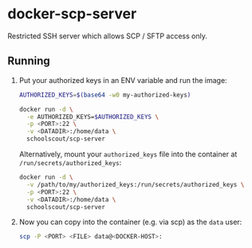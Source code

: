 # docker-scp-server

Restricted SSH server which allows SCP / SFTP access only.

## Running

1) Put your authorized keys in an ENV variable and run the image:

    ```bash
    AUTHORIZED_KEYS=$(base64 -w0 my-authorized-keys)

    docker run -d \
      -e AUTHORIZED_KEYS=$AUTHORIZED_KEYS \
      -p <PORT>:22 \
      -v <DATADIR>:/home/data \
      schoolscout/scp-server
    ```

    Alternatively, mount your `authorized_keys` file into the container at `/run/secrets/authorized_keys`:

    ```bash
    docker run -d \
      -v /path/to/my/authorized_keys:/run/secrets/authorized_keys \
      -p <PORT>:22 \
      -v <DATADIR>:/home/data \
      schoolscout/scp-server
    ```

2) Now you can copy into the container (e.g. via scp) as the `data` user:

    ```bash
    scp -P <PORT> <FILE> data@<DOCKER-HOST>:
    ```
